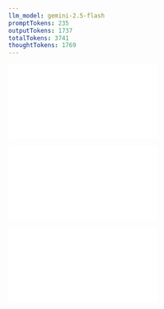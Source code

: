 ```yaml
---
llm_model: gemini-2.5-flash
promptTokens: 235
outputTokens: 1737
totalTokens: 3741
thoughtTokens: 1769
---
```


![@](steps/Prompt.f6186d3e.md)

![@](steps/_.40f860ec.md)

![@](steps/response.b80891d5.md)